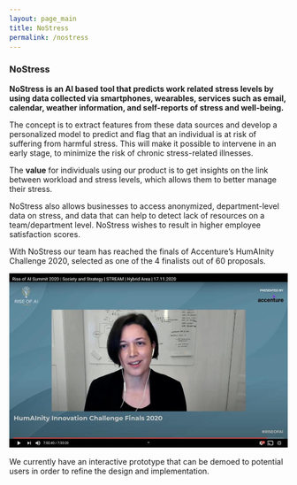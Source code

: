 ```yaml
---
layout: page_main
title: NoStress 
permalink: /nostress
---
```


### NoStress

**NoStress is an AI based tool that predicts work related stress levels by using data collected via smartphones, wearables, services such as email, calendar, weather information, and self-reports of stress and well-being.**

The concept is to extract features from these data sources and develop a personalized model to predict and flag that an individual is at risk of suffering from harmful stress. This will make it possible to intervene in an early stage, to minimize the risk of chronic stress-related illnesses. 

The **value** for individuals using our product is to get insights on the link between workload and stress levels, which allows them to better manage their stress. 

NoStress also allows businesses to access anonymized, department-level data on stress, and data that can help to detect lack of resources on a team/department level. NoStress wishes to result in higher employee satisfaction scores. 

With NoStress our team has reached the finals of Accenture’s HumAInity Challenge 2020, selected as one of the 4 finalists out of 60 proposals. 

![NoStress Presentation](/assets/nostress_ai_challenge_paula.jpeg)


We currently have an interactive prototype that can be demoed to potential users in order to refine the design and implementation.